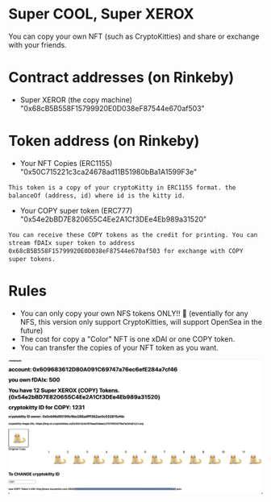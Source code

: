 # Super COOL, Super XEROX
You can copy your own NFT (such as CryptoKitties) and share or exchange with your friends.

# Contract addresses (on Rinkeby)
* Super XEROR (the copy machine) "0x68cB5B558F15799920E0D038eF87544e670af503" 

# Token address (on Rinkeby)
* Your NFT Copies (ERC1155) "0x50C715221c3ca24678ad11B51980bBa1A1599F3e"
```
This token is a copy of your cryptoKitty in ERC1155 format. the balanceOf (address, id) where id is the kitty id.
```
* Your COPY super token (ERC777) "0x54e2bBD7E820655C4Ee2A1Cf3DEe4Eb989a31520"
```
You can receive these COPY tokens as the credit for printing. You can stream fDAIx super token to address 0x68cB5B558F15799920E0D038eF87544e670af503 for exchange with COPY super tokens.
```

# Rules
* You can only copy your own NFS tokens ONLY!! 👏  (eventially for any NFS, this version only support CryptoKitties, will support OpenSea in the future)
* The cost for copy a "Color" NFT is one xDAI or one COPY token.
* You can transfer the copies of your NFT token as you want.  

![Screenshot of the status page](docs/screenshots/demoSuperXerox.png)
